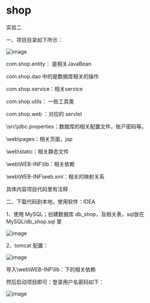 # shop
实验二

一、项目目录如下所示：

![image](https://user-images.githubusercontent.com/49582349/165081150-52889869-d9a7-44f4-a058-0e588eb6b0e0.png)

com.shop.entity： 是相关JavaBean

com.shop.dao 中的是数据库相关的操作

com.shop.service：相关service

com.shop.utils： 一些工具类

com.shop.web ：对应的 servlet

\src\jdbc.properties：数据库的相关配置文件，账户密码等。

\web\pages：相关页面，jsp

\web\static：相关静态文件

\web\WEB-INF\lib：相关依赖

\web\WEB-INF\web.xml：相关的映射关系

具体内容项目代码里有注释

二、下载代码到本地，使用软件：IDEA

1、使用 MySQL；创建数据库 db_shop，及相关表，sql放在 MySQL/db_shop.sql 里

![image](https://user-images.githubusercontent.com/49582349/165296603-b2dbe8c3-0046-4a39-85ce-ef5e8d81ec47.png)


2、tomcat 配置：

![image](https://user-images.githubusercontent.com/49582349/165084203-650158a4-722a-467f-87c1-4d3f2774f0c5.png)

导入\web\WEB-INF\lib：下的相关依赖

然后启动项目即可：登录用户名密码如下：

![image](https://user-images.githubusercontent.com/49582349/165297311-9bc2b2ee-3483-4b31-afe8-d4d854ab905f.png)


